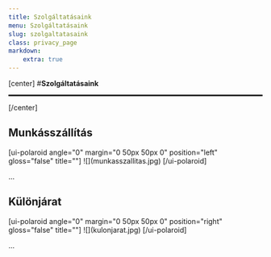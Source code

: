 ```yaml
---
title: Szolgáltatásaink
menu: Szolgáltatásaink
slug: szolgaltatasaink
class: privacy_page
markdown:
    extra: true
---
```


[center]
#**Szolgáltatásaink**
<hr style="border: 1px solid black;"/>
[/center]

## Munkásszállítás
<div markdown=1 class="polaroid-img anchor" id="munkasszallitas">
[ui-polaroid angle="0" margin="0 50px 50px 0" position="left" gloss="false" title=""]
![](munkasszallitas.jpg)
[/ui-polaroid]

...

</div>


## Különjárat
<div markdown=1 class="polaroid-img anchor" id="kulonjarat">
[ui-polaroid angle="0" margin="0 50px 50px 0" position="right" gloss="false" title=""]
![](kulonjarat.jpg)
[/ui-polaroid]

...

</div>